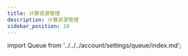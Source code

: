 ```yaml
---
title: 计算资源管理
description: 计算资源管理
sidebar_position: 10
---
```


import Queue from '../../../account/settings/queue/index.md';

<Queue />